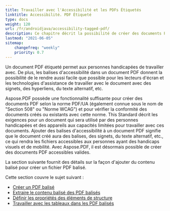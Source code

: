 ```yaml
---
title: Travailler avec l'Accessibilité et les PDFs Étiquetés
linktitle: Accessibilité. PDF Étiqueté
type: docs
weight: 120
url: /fr/androidjava/accessibility-tagged-pdf/
description: Ce chapitre décrit la possibilité de créer des documents PDF étiquetés. Cette fonctionnalité permet d'ajouter des balises aux documents structurels. Apprenez-en plus sur les moyens d'obtenir des PDFs abordables.
lastmod: "2021-06-05"
sitemap:
    changefreq: "weekly"
    priority: 0.7
---
```


Un document PDF étiqueté permet aux personnes handicapées de travailler avec. De plus, les balises d'accessibilité dans un document PDF donnent la possibilité de le rendre aussi facile que possible pour les lecteurs d'écran et les technologies d'assistance de travailler avec le document avec des signets, des hyperliens, du texte alternatif, etc.

Aspose.PDF possède une fonctionnalité suffisante pour créer des documents PDF selon la norme PDF/UA (également connue sous le nom de "Section 508" ou "Norme WCAG") et pour vérifier la conformité des documents créés ou existants avec cette norme.
 This Standard décrit les exigences pour un document qui sera utilisé par des personnes handicapées et des appareils aux capacités limitées pour travailler avec ces documents. Ajouter des balises d'accessibilité à un document PDF signifie que le document créé aura des balises, des signets, du texte alternatif, etc., ce qui rendra les fichiers accessibles aux personnes ayant des handicaps visuels et de mobilité. Avec Aspose.PDF, il est désormais possible de créer des documents PDF accessibles valides.

La section suivante fournit des détails sur la façon d'ajouter du contenu balisé pour créer un fichier PDF balisé.

Cette section couvre le sujet suivant :

- [Créer un PDF balisé](/pdf/fr/andriodjava/create-tagged-pdf-documents/)
- [Extraire le contenu balisé des PDF balisés](/pdf/fr/androidjava/extract-tagged-content-from-tagged-pdfs/)
- [Définir les propriétés des éléments de structure](/pdf/fr/androidjava/set-tagged-pdfs-element-properties/)
- [Travailler avec les tableaux dans les PDF balisés](/pdf/fr/androidjava/working-with-table-in-tagged-pdfs/)